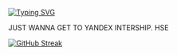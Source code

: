 [![Typing SVG](https://readme-typing-svg.herokuapp.com?font=Fira+Code&weight=500&pause=1000&width=435&lines=Just+a+beginner+in+C)](https://git.io/typing-svg)

JUST WANNA GET TO YANDEX INTERSHIP. HSE

[![GitHub Streak](https://streak-stats.demolab.com/?user=xyz)](https://git.io/streak-stats)
